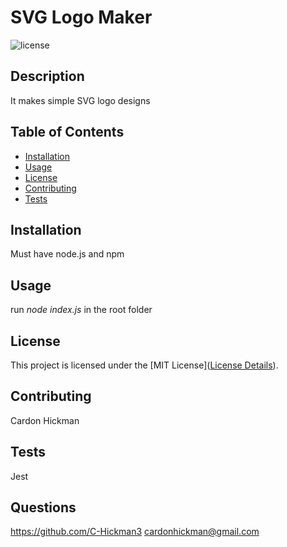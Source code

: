 # SVG Logo Maker

![license](https://img.shields.io/badge/License-MIT-yellow.svg)

## Description

It makes simple SVG logo designs

## Table of Contents

- [Installation](#installation)
- [Usage](#usage)
- [License](#license)
- [Contributing](#contributing)
- [Tests](#tests)

## Installation

Must have node.js and npm

## Usage

run _node index.js_ in the root folder

## License

This project is licensed under the [MIT License]([License Details](https://opensource.org/licenses/MIT)).

## Contributing

Cardon Hickman

## Tests

Jest

## Questions

https://github.com/C-Hickman3
cardonhickman@gmail.com
